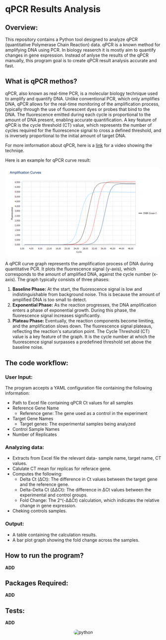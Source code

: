 # qPCR Results Analysis

## Overview:
This repository contains a Python tool designed to analyze qPCR (quantitative Polymerase Chain Reaction) data. 
qPCR is a known method for amplifying DNA using PCR. In biology reaserch it is mostly aim to quantify changes in gene expression.
Instead of anlyse the results of the qPCR manually, this program goal is to create qPCR result analysis  accurate and fast. 

## What is qPCR methos?
qPCR, also known as real-time PCR, is a molecular biology technique used to amplify and quantify DNA. Unlike conventional PCR, which only amplifies DNA, qPCR allows for the real-time monitoring of the amplification process, typically through the use of fluorescent dyes or probes that bind to the DNA. The fluorescence emitted during each cycle is proportional to the amount of DNA present, enabling accurate quantification. A key feature of qPCR is the cycle threshold (CT) value, which represents the number of cycles required for the fluorescence signal to cross a defined threshold, and is inversely proportional to the initial amount of target DNA.

For more imformation about qPCR, here is a [link](https://www.youtube.com/watch?v=iu4s3Hbc_bw) for a video showing the techniqe.

Here is an example for qPCR curve result:
<p align="center">
  <img src="qPCR curve 2.png" alt="qPCR" width="500" style="border-radius: 15px;">
</p>

A qPCR curve graph represents the amplification process of DNA during quantitative PCR. It plots the fluorescence signal (y-axis), which corresponds to the amount of amplified DNA, against the cycle number (x-axis). 
The graph typically consists of three phases:
1. **Baseline Phase:** At the start, the fluorescence signal is low and indistinguishable from background noise. This is because the amount of amplified DNA is too small to detect.
2. **Exponential Phase:** As the reaction progresses, the DNA amplification enters a phase of exponential growth. During this phase, the fluorescence signal increases significantly.
3. **Plateau Phase:** Eventually, the reaction components become limiting, and the amplification slows down. The fluorescence signal plateaus, reflecting the reaction's saturation point.
The Cycle Threshold (CT) value is a key feature of the graph. It is the cycle number at which the fluorescence signal surpasses a predefined threshold set above the baseline noise. 

## The code workflow:
### User Input:
The program accepts a YAML configuration file containing the following information:
* Path to Excel file containing qPCR Ct values for all samples
* Reference Gene Name
  - Reference gene: The gene used as a control in the experiment
* Target Gene Names
  - Target genes: The experimental samples being analyzed
* Control Sample Names
* Number of Replicates

### Analyzing data:
* Extracts from Excel file the relevant data- sample name, target name, CT values.
* Calulate CT mean for replicas for referace gene.
* Computes the following:
  - Delta Ct (ΔCt): The difference in Ct values between the target gene and the reference gene.
  - Delta-Delta Ct (ΔΔCt): The difference in ΔCt values between the experimental and control groups.
  - Fold Change: The 2^(-ΔΔCt) calculation, which indicates the relative change in gene expression.
* Cheking controls samples.

### Output:
* A table containing the calculation results.
* A bar plot graph showing the fold change across the samples.

## How to run the program?
**ADD**

## Packages Required:
**ADD**

## Tests:
**ADD**
  
<p align="center">
  <img src="https://upload.wikimedia.org/wikipedia/commons/thumb/c/c3/Python-logo-notext.svg/800px-Python-logo-notext.svg.png" alt="python" width="100" style="border-radius: 15px;">
</p>
